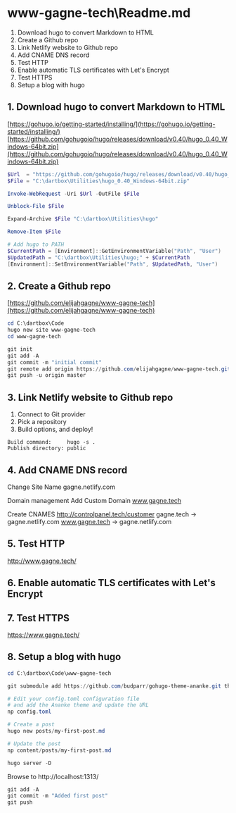 
# www-gagne-tech\Readme.md

1. Download hugo to convert Markdown to HTML
1. Create a Github repo
1. Link Netlify website to Github repo
1. Add CNAME DNS record
1. Test HTTP
1. Enable automatic TLS certificates with Let's Encrypt
1. Test HTTPS
1. Setup a blog with hugo


## 1. Download hugo to convert Markdown to HTML

[https://gohugo.io/getting-started/installing/](https://gohugo.io/getting-started/installing/)
[https://github.com/gohugoio/hugo/releases/download/v0.40/hugo_0.40_Windows-64bit.zip](https://github.com/gohugoio/hugo/releases/download/v0.40/hugo_0.40_Windows-64bit.zip)

```powershell
$Url  = "https://github.com/gohugoio/hugo/releases/download/v0.40/hugo_0.40_Windows-64bit.zip"
$File = "C:\dartbox\Utilities\hugo_0.40_Windows-64bit.zip"

Invoke-WebRequest -Uri $Url -OutFile $File

Unblock-File $File

Expand-Archive $File "C:\dartbox\Utilities\hugo"

Remove-Item $File

# Add hugo to PATH
$CurrentPath = [Environment]::GetEnvironmentVariable("Path", "User")
$UpdatedPath = "C:\dartbox\Utilities\hugo;" + $CurrentPath
[Environment]::SetEnvironmentVariable("Path", $UpdatedPath, "User")
```


## 2. Create a Github repo

[https://github.com/elijahgagne/www-gagne-tech](https://github.com/elijahgagne/www-gagne-tech)

```powershell
cd C:\dartbox\Code
hugo new site www-gagne-tech
cd www-gagne-tech

git init
git add -A
git commit -m "initial commit"
git remote add origin https://github.com/elijahgagne/www-gagne-tech.git
git push -u origin master
```


## 3. Link Netlify website to Github repo

1. Connect to Git provider
2. Pick a repository
3. Build options, and deploy!

```
Build command:     hugo -s .
Publish directory: public
```

## 4. Add CNAME DNS record

Change Site Name
gagne.netlify.com

Domain management
Add Custom Domain
www.gagne.tech

Create CNAMES
http://controlpanel.tech/customer
gagne.tech     -> gagne.netlify.com
www.gagne.tech -> gagne.netlify.com


## 5. Test HTTP

http://www.gagne.tech/


## 6. Enable automatic TLS certificates with Let's Encrypt


## 7. Test HTTPS

https://www.gagne.tech/


## 8. Setup a blog with hugo

```powershell
cd C:\dartbox\Code\www-gagne-tech

git submodule add https://github.com/budparr/gohugo-theme-ananke.git themes/ananke

# Edit your config.toml configuration file
# and add the Ananke theme and update the URL
np config.toml

# Create a post
hugo new posts/my-first-post.md

# Update the post
np content/posts/my-first-post.md

hugo server -D
```

Browse to http://localhost:1313/

```powershell
git add -A
git commit -m "Added first post"
git push
```







